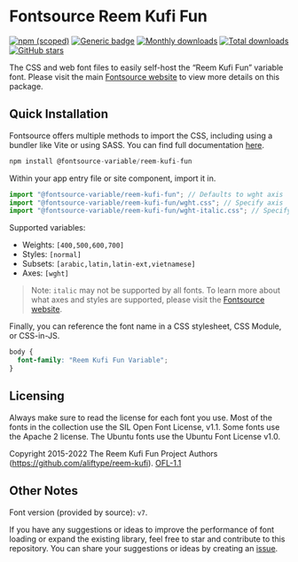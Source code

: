 # Fontsource Reem Kufi Fun

[![npm (scoped)](https://img.shields.io/npm/v/@fontsource-variable/reem-kufi-fun?color=brightgreen)](https://www.npmjs.com/package/@fontsource-variable/reem-kufi-fun) [![Generic badge](https://img.shields.io/badge/fontsource-passing-brightgreen)](https://github.com/fontsource/fontsource) [![Monthly downloads](https://badgen.net/npm/dm/@fontsource-variable/reem-kufi-fun)](https://github.com/fontsource/fontsource) [![Total downloads](https://badgen.net/npm/dt/@fontsource-variable/reem-kufi-fun)](https://github.com/fontsource/fontsource) [![GitHub stars](https://img.shields.io/github/stars/fontsource/fontsource.svg?style=social&label=Star)](https://github.com/fontsource/fontsource/stargazers)

The CSS and web font files to easily self-host the “Reem Kufi Fun” variable font. Please visit the main [Fontsource website](https://fontsource.org/fonts/reem-kufi-fun) to view more details on this package.

## Quick Installation

Fontsource offers multiple methods to import the CSS, including using a bundler like Vite or using SASS. You can find full documentation [here](https://fontsource.org/docs/getting-started/introduction).

```javascript
npm install @fontsource-variable/reem-kufi-fun
```

Within your app entry file or site component, import it in.

```javascript
import "@fontsource-variable/reem-kufi-fun"; // Defaults to wght axis
import "@fontsource-variable/reem-kufi-fun/wght.css"; // Specify axis
import "@fontsource-variable/reem-kufi-fun/wght-italic.css"; // Specify axis and style
```

Supported variables:
- Weights: `[400,500,600,700]`
- Styles: `[normal]`
- Subsets: `[arabic,latin,latin-ext,vietnamese]`
- Axes: `[wght]`

> Note: `italic` may not be supported by all fonts. To learn more about what axes and styles are supported, please visit the [Fontsource website](https://fontsource.org/fonts/reem-kufi-fun).

Finally, you can reference the font name in a CSS stylesheet, CSS Module, or CSS-in-JS.

```css
body {
  font-family: "Reem Kufi Fun Variable";
}
```

## Licensing
Always make sure to read the license for each font you use. Most of the fonts in the collection use the SIL Open Font License, v1.1. Some fonts use the Apache 2 license. The Ubuntu fonts use the Ubuntu Font License v1.0.

Copyright 2015-2022 The Reem Kufi Fun Project Authors (https://github.com/aliftype/reem-kufi).
[OFL-1.1](http://scripts.sil.org/OFL)

## Other Notes
Font version (provided by source): `v7`.

If you have any suggestions or ideas to improve the performance of font loading or expand the existing library, feel free to star and contribute to this repository. You can share your suggestions or ideas by creating an [issue](https://github.com/fontsource/fontsource/issues).